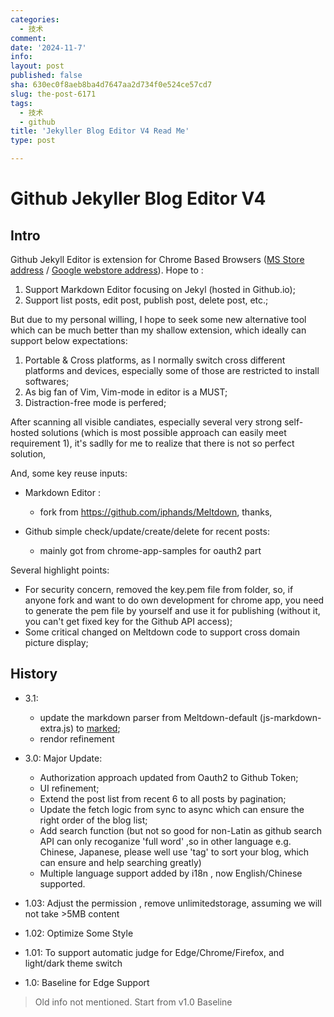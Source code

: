 ```yaml
---
categories:
  - 技术
comment: 
date: '2024-11-7'
info: 
layout: post
published: false
sha: 630ec0f8aeb8ba4d7647aa2d734f0e524ce57cd7
slug: the-post-6171
tags:
  - 技术
  - github
title: 'Jekyller Blog Editor V4 Read Me'
type: post

---
```

# Github Jekyller Blog Editor V4
## Intro

Github Jekyll Editor is extension for Chrome Based Browsers  ([MS Store address][2] / [Google webstore address][1]). Hope to :

1. Support Markdown Editor focusing on Jekyl (hosted in Github.io);
2. Support list posts, edit post, publish post, delete post, etc.;

But due to my personal willing, I hope to seek some new alternative tool which can be much better than my shallow extension, which ideally can support below expectations:

1. Portable & Cross platforms, as I normally switch cross different platforms and devices, especially some of those are restricted to install softwares;
2. As big fan of Vim, Vim-mode in editor is a MUST;
3. Distraction-free mode is perfered;

After scanning all visible candiates, especially several very strong self-hosted solutions (which is most possible approach can easily meet requirement 1), it's sadlly for me to realize that there is not so perfect solution, 

And, some key reuse inputs:

* Markdown Editor : 
	* fork from https://github.com/iphands/Meltdown, thanks,


*  Github simple check/update/create/delete for recent posts:  
	*  mainly got from chrome-app-samples for oauth2 part


Several highlight points:
- For security concern, removed the key.pem file from folder, so, if anyone fork and want to do own development for chrome app, you need to generate the pem file by yourself and use it for publishing (without it, you can't get fixed key for the Github API access);
- Some critical changed on Meltdown code to support cross domain picture display;


[1]: https://chrome.google.com/webstore/detail/jekyller/lgdhgkhhglmhiacjecigalebiffjklec
[2]: https://microsoftedge.microsoft.com/addons/detail/jekyller-blog-editor/blogcklanlfjglneidejdabdljnoohlc?hl=zh-CN


## History
+ 3.1:	
  * update the markdown parser from Meltdown-default (js-markdown-extra.js) to [marked](https://marked.js.org/);
  * rendor refinement

+ 3.0:		Major Update:
  *	Authorization approach updated from Oauth2 to Github Token;
  * UI refinement;
  * Extend the post list from recent 6 to all posts by pagination;
  * Update the fetch logic from sync to async which can ensure the right order of the blog list;
  * Add search function (but not so good for non-Latin as github search API can only recoganize 'full word' ,so in other language e.g. Chinese, Japanese, please well use 'tag' to sort your blog, which can ensure and help searching greatly)
  * Multiple language support added by i18n , now English/Chinese supported.


+ 1.03:		Adjust the permission , remove unlimitedstorage, assuming we will not take >5MB content
+ 1.02:		Optimize Some Style
+ 1.01:		To support automatic judge for Edge/Chrome/Firefox, and light/dark theme switch
+ 1.0:		Baseline for Edge Support

> Old info not mentioned. Start from v1.0 Baseline
